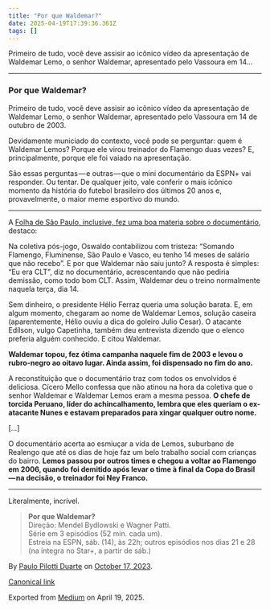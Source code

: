 ```yaml
---
title: "Por que Waldemar?"
date: 2025-04-19T17:39:36.361Z
tags: []
---
```


Primeiro de tudo, você deve assisir ao icônico vídeo da apresentação de Waldemar Lemo, o senhor Waldemar, apresentado pelo Vassoura em 14…

* * *

### Por que Waldemar?

Primeiro de tudo, você deve assisir ao icônico vídeo da apresentação de Waldemar Lemo, o senhor Waldemar, apresentado pelo Vassoura em 14 de outubro de 2003.

Devidamente municiado do contexto, você pode se perguntar: quem é Waldemar Lemos? Porque ele virou treinador do Flamengo duas vezes? E, principalmente, porque ele foi vaiado na apresentação.

São essas perguntas — e outras — que o mini documentário da ESPN+ vai responder. Ou tentar. De qualquer jeito, vale conferir o mais icônico momento da história do futebol brasileiro dos últimos 20 anos e, provavelmente, o maior meme esportivo do mundo.

* * *

A [Folha de São Paulo, inclusive, fez uma boa materia sobre o documentário](https://leiaisso.net/5aqw5/), destaco:

Na coletiva pós-jogo, Oswaldo contabilizou com tristeza: “Somando Flamengo, Fluminense, São Paulo e Vasco, eu tenho 14 meses de salário que não recebo”. E por que Waldemar não saiu junto? A resposta é simples: “Eu era CLT”, diz no documentário, acrescentando que não pediria demissão, como todo bom CLT. Assim, Waldemar deu o treino normalmente naquela terça, dia 14.

Sem dinheiro, o presidente Hélio Ferraz queria uma solução barata. E, em algum momento, chegaram ao nome de Waldemar Lemos, solução caseira (aparentemente, Hélio ouviu a dica do goleiro Julio Cesar). O atacante Edílson, vulgo Capetinha, também deu entrevista dizendo que o elenco preferia alguém conhecido. E citou Waldemar.

**Waldemar topou, fez ótima campanha naquele fim de 2003 e levou o rubro-negro ao oitavo lugar. Ainda assim, foi dispensado no fim do ano.**

A reconstituição que o documentário traz com todos os envolvidos é deliciosa. Cícero Mello confessa que não atinou na hora da coletiva que o senhor Waldemar e Waldemar Lemos eram a mesma pessoa. **O chefe de torcida Peruano, líder do achincalhamento, lembra que eles queriam o ex-atacante Nunes e estavam preparados para xingar qualquer outro nome.**

\[…\]

O documentário acerta ao esmiuçar a vida de Lemos, suburbano de Realengo que até os dias de hoje faz um belo trabalho social com crianças do bairro. **Lemos passou por outros times e chegou a voltar ao Flamengo em 2006, quando foi demitido após levar o time à final da Copa do Brasil — na decisão, o treinador foi Ney Franco.**

* * *

Literalmente, incrível.

> **Por que Waldemar?**  
> Direção: Mendel Bydlowski e Wagner Patti.   
> Série em 3 episódios (52 min. cada um).   
> Estreia na ESPN, sáb. (14), às 22h; outros episódios nos dias 21 e 28 (na íntegra no Star+, a partir de sáb.)

By [Paulo Pilotti Duarte](https://medium.com/@paulopilotti) on [October 17, 2023](https://medium.com/p/ebe054eeff13).

[Canonical link](https://medium.com/@paulopilotti/por-que-waldemar-ebe054eeff13)

Exported from [Medium](https://medium.com) on April 19, 2025.